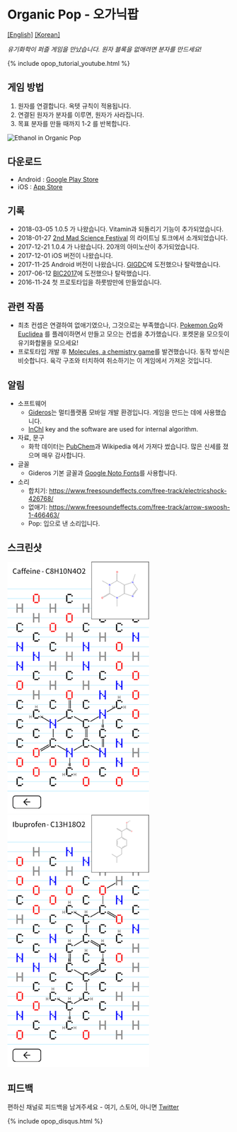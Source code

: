 # Organic Pop - 오가닉팝

[\[English\]](index) [\[Korean\]](index_ko)

*유기화학이 퍼즐 게임을 만났습니다. 원자 블록을 없애려면 분자를 만드세요!*

{% include opop_tutorial_youtube.html %}


## 게임 방법
 1. 원자를 연결합니다. 옥텟 규칙이 적용됩니다.
 2. 연결된 원자가 분자를 이루면, 원자가 사라집니다.
 3. 목표 분자를 만들 때까지 1-2 를 반복합니다.

![Ethanol in Organic Pop](https://keewon.github.io/opop/ethanol.gif)

## 다운로드
 - Android : [Google Play Store](https://play.google.com/store/apps/details?id=com.acidblob.opop1)
 - iOS : [App Store](https://itunes.apple.com/kr/app/organic-pop/id1317691271?mt=8)

## 기록
 - 2018-03-05 1.0.5 가 나왔습니다. Vitamin과 되돌리기 기능이 추가되었습니다.
 - 2018-01-27 [2nd Mad Science Festival](https://madscientist.wordpress.com/2018/01/31/2%EB%B6%84%EC%9D%98-%EB%A7%88%EB%B2%95%EA%B3%BC-%EB%8F%8C-%EC%88%98%ED%94%84%EC%9D%98-%EB%B9%84%EB%B0%80-%EC%A0%9C-2%ED%9A%8C-%EB%A7%A4%EC%82%AC%ED%8E%98-%ED%9B%84%EA%B8%B0/) 의 라이트닝 토크에서 소개되었습니다.
 - 2017-12-21 1.0.4 가 나왔습니다. 20개의 아미노산이 추가되었습니다.
 - 2017-12-01 iOS 버전이 나왔습니다.
 - 2017-11-25 Android 버전이 나왔습니다. [GIGDC](http://www.gigdc.or.kr/)에 도전했으나 탈락했습니다.
 - 2017-06-12 [BIC2017](https://bicfest.org/)에 도전했으나 탈락했습니다.
 - 2016-11-24 첫 프로토타입을 하룻밤만에 만들었습니다.

## 관련 작품
 - 최초 컨셉은 연결하여 없애기였으나, 그것으로는 부족했습니다. [Pokemon Go](https://www.pokemongo.com/)와 [Euclidea](https://www.euclidea.xyz/) 를 플레이하면서 만들고 모으는 컨셉을 추가했습니다. 포켓몬을 모으듯이 유기화합물을 모으세요!
 - 프로토타입 개발 후 [Molecules, a chemistry game](https://itunes.apple.com/us/app/molecules-a-chemistry-game/id910014218?mt=8)를 발견했습니다. 동작 방식은 비슷합니다. 육각 구조와 터치하여 취소하기는 이 게임에서 가져온 것입니다.

## 알림
 - 소프트웨어
   - [Gideros](https://github.com/gideros/gideros)는 멀티플랫폼 모바일 개발 환경입니다. 게임을 만드는 데에 사용했습니다.
   - [InChI](http://www.inchi-trust.org/) key and the software are used for internal algorithm.
 - 자료, 문구
   - 화학 데이터는 [PubChem](https://pubchem.ncbi.nlm.nih.gov/)과 Wikipedia 에서 가져다 썼습니다. 많은 신세를 졌으며 매우 감사합니다.
 - 글꼴
   - Gideros 기본 글꼴과 [Google Noto Fonts](https://www.google.com/get/noto/)를 사용합니다.
 - 소리
   - 합치기: https://www.freesoundeffects.com/free-track/electricshock-426768/
   - 없애기: https://www.freesoundeffects.com/free-track/arrow-swoosh-1-466463/
   - Pop: 입으로 낸 소리입니다.

## 스크린샷
![오가닉팝 - 카페인](caffeine.png) ![오가닉팝 - 이부프로펜](ibuprofen.png)

## 피드백
편하신 채널로 피드백을 남겨주세요 - 여기, 스토어, 아니면 [Twitter](https://twitter.com/keewonseo)

{% include opop_disqus.html %}
